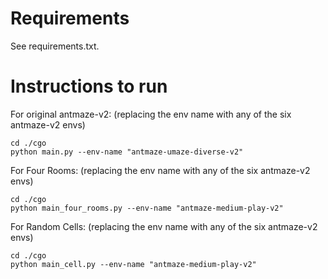 # Requirements
See requirements.txt.

# Instructions to run

For original antmaze-v2: (replacing the env name with any of the six antmaze-v2 envs)
```
cd ./cgo
python main.py --env-name "antmaze-umaze-diverse-v2"
```

For Four Rooms: (replacing the env name with any of the six antmaze-v2 envs)
```
cd ./cgo
python main_four_rooms.py --env-name "antmaze-medium-play-v2"
```

For Random Cells: (replacing the env name with any of the six antmaze-v2 envs)
```
cd ./cgo
python main_cell.py --env-name "antmaze-medium-play-v2"
```
